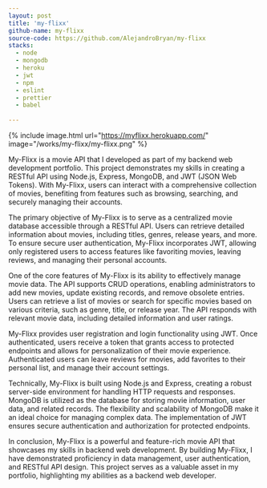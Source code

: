 ```yaml
---
layout: post
title: 'my-flixx'
github-name: my-flixx
source-code: https://github.com/AlejandroBryan/my-flixx
stacks:
  - node
  - mongodb
  - heroku
  - jwt
  - npm 
  - eslint
  - prettier
  - babel
  
---
```


{% 
include image.html url="https://myflixx.herokuapp.com/" image="/works/my-flixx/my-flixx.png" %}

My-Flixx is a movie API that I developed as part of my backend web development portfolio. This project demonstrates my skills in creating a RESTful API using Node.js, Express, MongoDB, and JWT (JSON Web Tokens). With My-Flixx, users can interact with a comprehensive collection of movies, benefiting from features such as browsing, searching, and securely managing their accounts.

The primary objective of My-Flixx is to serve as a centralized movie database accessible through a RESTful API. Users can retrieve detailed information about movies, including titles, genres, release years, and more. To ensure secure user authentication, My-Flixx incorporates JWT, allowing only registered users to access features like favoriting movies, leaving reviews, and managing their personal accounts.

One of the core features of My-Flixx is its ability to effectively manage movie data. The API supports CRUD operations, enabling administrators to add new movies, update existing records, and remove obsolete entries. Users can retrieve a list of movies or search for specific movies based on various criteria, such as genre, title, or release year. The API responds with relevant movie data, including detailed information and user ratings.

My-Flixx provides user registration and login functionality using JWT. Once authenticated, users receive a token that grants access to protected endpoints and allows for personalization of their movie experience. Authenticated users can leave reviews for movies, add favorites to their personal list, and manage their account settings.

Technically, My-Flixx is built using Node.js and Express, creating a robust server-side environment for handling HTTP requests and responses. MongoDB is utilized as the database for storing movie information, user data, and related records. The flexibility and scalability of MongoDB make it an ideal choice for managing complex data. The implementation of JWT ensures secure authentication and authorization for protected endpoints.

In conclusion, My-Flixx is a powerful and feature-rich movie API that showcases my skills in backend web development. By building My-Flixx, I have demonstrated proficiency in data management, user authentication, and RESTful API design. This project serves as a valuable asset in my portfolio, highlighting my abilities as a backend web developer.